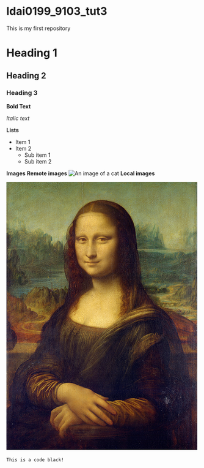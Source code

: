 # ldai0199_9103_tut3

This is my first repository

# Heading 1
## Heading 2
### Heading 3

**Bold Text**

*Italic text*

**Lists**

- Item 1
- Item 2
    - Sub item 1
    - Sub item 2

**Images**
**Remote images**
![An image of a cat](https://placekitten.com/200/300.jpg)
**Local images**

![The Mona Lisa](readmeimages/Mona_Lisa_by_Leonardo_da_Vinci_500_x_700.jpg)

```
This is a code black!
```
